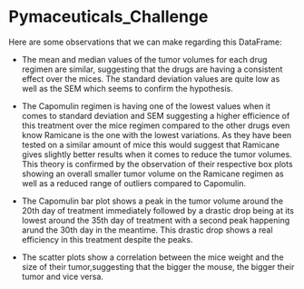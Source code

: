 # Pymaceuticals_Challenge

Here are some observations that we can make regarding this DataFrame:

* The mean and median values of the tumor volumes for each drug regimen are similar, suggesting that the drugs are having a consistent effect over the mices. The standard deviation values are quite low as well as the SEM which seems to confirm the hypothesis.

* The Capomulin regimen is having one of the lowest values when it comes to standard deviation and SEM suggesting a higher efficience of this treatment over the mice regimen compared to the other drugs even know Ramicane is the one with the lowest variations. As they have been tested on a similar amount of mice this would suggest that Ramicane gives slightly better results when it comes to reduce the tumor volumes. This theory is confirmed by the observation of their respective box plots showing an overall smaller tumor volume on the Ramicane regimen as well as a reduced range of outliers compared to Capomulin.

* The Capomulin bar plot shows a peak in the tumor volume around the 20th day of treatment immediately followed by a drastic drop being at its lowest around the 35th day of treatment with a second peak happening arund the 30th day in the meantime. This drastic drop shows a real efficiency in this treatment despite the peaks.

* The scatter plots show a correlation between the mice weight and the size of their tumor,suggesting that the bigger the mouse, the bigger their tumor and vice versa. 
